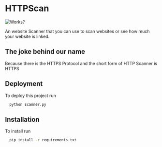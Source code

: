 
# HTTPScan

[![Works?](https://github.com/StoppedwummSites/httpscanner/actions/workflows/python-app.yml/badge.svg?event=status)](https://github.com/StoppedwummSites/httpscanner/actions/workflows/python-app.yml)

An website Scanner that you can use to scan websites or see how much your website is linked.


## The joke behind our name

Because there is the HTTPS Protocol and the short form of HTTP Scanner is HTTPS
## Deployment

To deploy this project run

```bash
  python scanner.py
```

## Installation

To install run
```bash
  pip install -r requirements.txt
```
